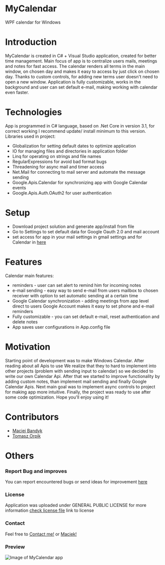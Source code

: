 # MyCalendar
 WPF calendar for Windows
 
# Introduction

MyCalendar is created in C# + Visual Studio application, created for better time management. Main focus of app is to centralize users mails, meetings and notes for fast access. The calendar renders all terms in the main window, on chosen day and makes it easy to access by just click on chosen day. Thanks to custom controls, for adding new terms user doesn't need to open a new window. Application is fully customizable, works in the background and user can set default e-mail, making working with calendar even faster.

# Technologies

App is programmed in C# language, based on .Net Core in version 3.1, for correct working I recommend update/ install minimum to this version. Libraries used in project:
* Globalization for setting default dates to optimize application
* IO for managing files and directories in application folder
* Linq for operating on strings and file names
* RegularExpressions for avoid bad format bugs
* Threadening for async mail and timer access
* Net.Mail for connecting to mail server and automate the message sending
* Google.Apis.Calendar for synchronizing app with Google Calendar events
* Google.Apis.Auth.OAuth2 for user authentication

# Setup

* Download project solution and generate app/install from file
* Go to Settings to set default data for Google Oauth 2.0 and mail account
* set access for app in your mail settings in gmail settings and for Calendar in [here](https://console.developers.google.com/apis/api/calendar-json.googleapis.com/overview?project=866383696138)

# Features

Calendar main features:

* reminders - user can set alert to remind him for incoming notes 
* e-mail sending - easy way to send e-mail from users mailbox to chosen receiver with option to set automatic sending at a certain time
* Google Calendar synchronization - adding meetings from app level direct to users Google Account makes it easy to set phone and e-mail reminders
* Fully customizable - you can set default e-mail, reset authentication and delete notes
* App saves user configurations in App.config file

# Motivation

Starting point of development was to make Windows Calendar. After reading about all Apis to use We realize that they to hard to implement into other projects (problem with sending input to calendar) so we decided to write our own Calendar Api. After that we started to improve functionality by adding custom notes, than implement mail sending and finally Google Calendar Apis. Next main goal was to implement async controls to project for making app more intuitive. Finally, the project was ready to use after some code optimization. Hope you'll enjoy using it!

# Contributors
- [Maciej Bandyk](https://github.com/maciejbandyk)
- [Tomasz Orpik](https://github.com/TomaszOrpik)

# Others

### Report Bug and improves

You can report encountered bugs or send ideas for improvement [here](https://github.com/tomaszorpik/MyCalendar/issues/new)


### License

Application was uploaded under GENERAL PUBLIC LICENSE for more information [check license file](https://github.com/TomaszOrpik/Music-Player/blob/master/LICENSE) link to license

### Contact

Feel free to [Contact me!](https://github.com/TomaszOrpik) or [Maciek!](https://github.com/maciejbandyk)

### Preview
![Image of MyCalendar app](https://i.gyazo.com/86a6d7bd33a497b9f6427c129b735373.png)
